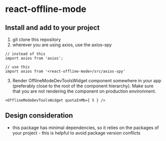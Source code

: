 # react-offline-mode

## Install and add to your project

1. git clone this repository
2. wherever you are using axios, use the axios-spy

```
// instead of this
import axios from 'axios';

// use this
import axios from '<react-offline-mode>/src/axios-spy'
```

3. Render OfflineModeDevToolsWidget component somewhere in your app (preferably close to the root of the component
   hierarchy). Make sure that you are not rendering the component on production environment.

```
<OfflineModeDevToolsWidget quotaInMb={ 5 } />
```

## Design consideration

- this package has minimal dependencies, so it relies on the packages of your project - this is helpful to avoid
package version conflicts
